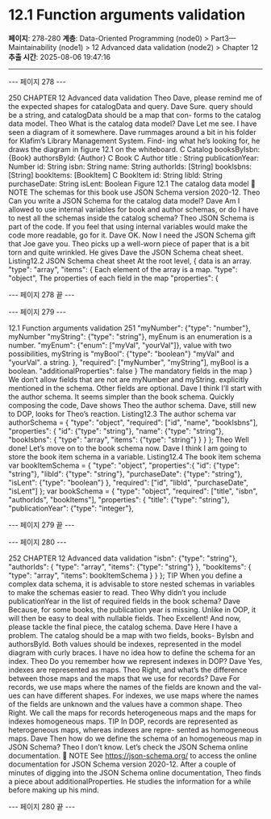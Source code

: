 # 12.1 Function arguments validation

**페이지**: 278-280
**계층**: Data-Oriented Programming (node0) > Part3—Maintainability (node1) > 12 Advanced data validation (node2) > Chapter 12
**추출 시간**: 2025-08-06 19:47:16

---


--- 페이지 278 ---

250 CHAPTER 12 Advanced data validation
Theo Dave, please remind me of the expected shapes for catalogData and query.
Dave Sure. query should be a string, and catalogData should be a map that con-
forms to the catalog data model.
Theo What is the catalog data model?
Dave Let me see. I have seen a diagram of it somewhere.
Dave rummages around a bit in his folder for Klafim’s Library Management System. Find-
ing what he’s looking for, he draws the diagram in figure 12.1 on the whiteboard.
C Catalog
booksByIsbn: {Book}
authorsById: {Author}
C Book
C Author
title : String
publicationYear: Number id: String
isbn: String name: String
authorlds: [String] booklsbns: [String]
bookltems: [Bookltem]
C Bookltem
id: String
libld: String
purchaseDate: String
isLent: Boolean
Figure 12.1 The catalog data model
 NOTE The schemas for this book use JSON Schema version 2020-12.
Theo Can you write a JSON Schema for the catalog data model?
Dave Am I allowed to use internal variables for book and author schemas, or do I
have to nest all the schemas inside the catalog schema?
Theo JSON Schema is part of the code. If you feel that using internal variables would
make the code more readable, go for it.
Dave OK. Now I need the JSON Schema gift that Joe gave you.
Theo picks up a well-worn piece of paper that is a bit torn and quite wrinkled. He gives
Dave the JSON Schema cheat sheet.
Listing12.2 JSON Schema cheat sheet
At the root level,
{
data is an array.
"type": "array",
"items": { Each element of the array is a map.
"type": "object",
The properties of each field in the map
"properties": {

--- 페이지 278 끝 ---


--- 페이지 279 ---

12.1 Function arguments validation 251
"myNumber": {"type": "number"},
myNumber
"myString": {"type": "string"}, myEnum is an enumeration
is a number.
"myEnum": {"enum": ["myVal", "yourVal"]}, value with two possibilities,
myString is "myBool": {"type": "boolean"} "myVal" and "yourVal".
a string. },
"required": ["myNumber", "myString"], myBool is a boolean.
"additionalProperties": false
} The mandatory fields in the map
} We don’t allow fields that are not are myNumber and myString.
explicitly mentioned in the schema. Other fields are optional.
Dave I think I’ll start with the author schema. It seems simpler than the book schema.
Quickly composing the code, Dave shows Theo the author schema. Dave, still new to DOP,
looks for Theo’s reaction.
Listing12.3 The author schema
var authorSchema = {
"type": "object",
"required": ["id", "name", "bookIsbns"],
"properties": {
"id": {"type": "string"},
"name": {"type": "string"},
"bookIsbns": {
"type": "array",
"items": {"type": "string"}
}
}
};
Theo Well done! Let’s move on to the book schema now.
Dave I think I am going to store the book item schema in a variable.
Listing12.4 The book item schema
var bookItemSchema = {
"type": "object",
"properties":{
"id": {"type": "string"},
"libId": {"type": "string"},
"purchaseDate": {"type": "string"},
"isLent": {"type": "boolean"}
},
"required": ["id", "libId", "purchaseDate", "isLent"]
};
var bookSchema = {
"type": "object",
"required": ["title", "isbn", "authorIds", "bookItems"],
"properties": {
"title": {"type": "string"},
"publicationYear": {"type": "integer"},

--- 페이지 279 끝 ---


--- 페이지 280 ---

252 CHAPTER 12 Advanced data validation
"isbn": {"type": "string"},
"authorIds": {
"type": "array",
"items": {"type": "string"}
},
"bookItems": {
"type": "array",
"items": bookItemSchema
}
}
};
TIP When you define a complex data schema, it is advisable to store nested schemas
in variables to make the schemas easier to read.
Theo Why didn’t you include publicationYear in the list of required fields in the
book schema?
Dave Because, for some books, the publication year is missing. Unlike in OOP, it will
then be easy to deal with nullable fields.
Theo Excellent! And now, please tackle the final piece, the catalog schema.
Dave Here I have a problem. The catalog should be a map with two fields, books-
ByIsbn and authorsById. Both values should be indexes, represented in the
model diagram with curly braces. I have no idea how to define the schema for
an index.
Theo Do you remember how we represent indexes in DOP?
Dave Yes, indexes are represented as maps.
Theo Right, and what’s the difference between those maps and the maps that we use
for records?
Dave For records, we use maps where the names of the fields are known and the val-
ues can have different shapes. For indexes, we use maps where the names of
the fields are unknown and the values have a common shape.
Theo Right. We call the maps for records heterogeneous maps and the maps for
indexes homogeneous maps.
TIP In DOP, records are represented as heterogeneous maps, whereas indexes are repre-
sented as homogeneous maps.
Dave Then how do we define the schema of an homogeneous map in JSON Schema?
Theo I don’t know. Let’s check the JSON Schema online documentation.
 NOTE See https://json-schema.org/ to access the online documentation for JSON
Schema version 2020-12.
After a couple of minutes of digging into the JSON Schema online documentation, Theo
finds a piece about additionalProperties. He studies the information for a while before
making up his mind.

--- 페이지 280 끝 ---
